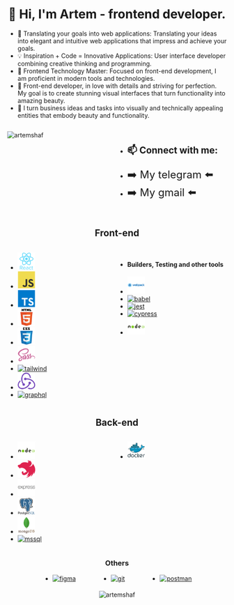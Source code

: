 <h1 align="center"> 👋 Hi, I'm Artem - frontend developer.</h1>
<ul style="display: flex; flex-direction: column; justify-content: flex-start">
  <li>
    🎯 Translating your goals into web applications: Translating your ideas into
    elegant and intuitive web applications that impress and achieve your goals.
  </li>
  <li>
    💡 Inspiration + Code = Innovative Applications: User interface developer
    combining creative thinking and programming.
  </li>
  <li>
    🔨 Frontend Technology Master: Focused on front-end development, I am
    proficient in modern tools and technologies.
  </li>
  <li>
    🎨 Front-end developer, in love with details and striving for perfection. My
    goal is to create stunning visual interfaces that turn functionality into
    amazing beauty.
  </li>
  <li>
    🌈 I turn business ideas and tasks into visually and technically appealing
    entities that embody beauty and functionality.
  </li>
</ul>

<div style="display: grid; grid-template-columns: repeat(2, 1fr)">
  <p>
    <img
      align="left"
      src="https://github-readme-stats.vercel.app/api/top-langs?username=artemshaf&show_icons=true&locale=en&layout=compact"
      alt="artemshaf"
    />
  </p>
  <ul>
    <li><h2 align="left">📫 Connect with me:</h2></li>
      <li><a
        style="font-size: 24px; text-decoration: none"
        href="https://t.me/shafArt"
        >&#10145;&#65039; My telegram &#11013;&#65039;</a
      ></li>
      <li><a
        style="font-size: 24px; text-decoration: none"
        href="mailto:shafarenko.a.work@gmail.com"
        type="gmail"
        >&#10145;&#65039; My gmail &#11013;&#65039;</a
      ></li>
    </p>
  </ul>
</div>

<h2 style="text-align: center">Front-end</h2>
<div style="display: grid; grid-template-columns: repeat(2, 1fr)">
  <ul>
    <li>
      <a href="https://reactjs.org/" target="_blank" rel="noreferrer">
        <img
          src="https://raw.githubusercontent.com/devicons/devicon/master/icons/react/react-original-wordmark.svg"
          alt="react"
          width="40"
          height="40"
        />
      </a>
    </li>
    <li>
      <a
        href="https://developer.mozilla.org/en-US/docs/Web/JavaScript"
        target="_blank"
        rel="noreferrer"
      >
        <img
          src="https://raw.githubusercontent.com/devicons/devicon/master/icons/javascript/javascript-original.svg"
          alt="javascript"
          width="40"
          height="40"
        />
      </a>
    </li>
    <li>
      <a
        href="https://www.typescriptlang.org/"
        target="_blank"
        rel="noreferrer"
      >
        <img
          src="https://raw.githubusercontent.com/devicons/devicon/master/icons/typescript/typescript-original.svg"
          alt="typescript"
          width="40"
          height="40"
        />
      </a>
    </li>
    <li>
      <a href="https://www.w3.org/html/" target="_blank" rel="noreferrer">
        <img
          src="https://raw.githubusercontent.com/devicons/devicon/master/icons/html5/html5-original-wordmark.svg"
          alt="html5"
          width="40"
          height="40"
        />
      </a>
    </li>
    <li>
      <a href="https://www.w3schools.com/css/" target="_blank" rel="noreferrer">
        <img
          src="https://raw.githubusercontent.com/devicons/devicon/master/icons/css3/css3-original-wordmark.svg"
          alt="css3"
          width="40"
          height="40"
        />
      </a>
    </li>
    <li>
      <a href="https://sass-lang.com" target="_blank" rel="noreferrer">
        <img
          src="https://raw.githubusercontent.com/devicons/devicon/master/icons/sass/sass-original.svg"
          alt="sass"
          width="40"
          height="40"
        />
      </a>
    </li>
    <li>
      <a href="https://tailwindcss.com/" target="_blank" rel="noreferrer">
        <img
          src="https://www.vectorlogo.zone/logos/tailwindcss/tailwindcss-icon.svg"
          alt="tailwind"
          width="40"
          height="40"
        />
      </a>
    </li>
    <li>
      <a href="https://redux.js.org" target="_blank" rel="noreferrer">
        <img
          src="https://raw.githubusercontent.com/devicons/devicon/master/icons/redux/redux-original.svg"
          alt="redux"
          width="40"
          height="40"
        />
      </a>
    </li>
    <li>
      <a href="https://graphql.org" target="_blank" rel="noreferrer">
        <img
          src="https://www.vectorlogo.zone/logos/graphql/graphql-icon.svg"
          alt="graphql"
          width="40"
          height="40"
        />
      </a>
    </li>
  </ul>
  <ul>
    <li><h4>Builders, Testing and other tools</h4></li>
    <li>
      <a href="https://webpack.js.org" target="_blank" rel="noreferrer">
        <img
          src="https://raw.githubusercontent.com/devicons/devicon/d00d0969292a6569d45b06d3f350f463a0107b0d/icons/webpack/webpack-original-wordmark.svg"
          alt="webpack"
          width="40"
          height="40"
        />
      </a>
    </li>
    <li>
      <a href="https://babeljs.io/" target="_blank" rel="noreferrer">
        <img
          src="https://www.vectorlogo.zone/logos/babeljs/babeljs-icon.svg"
          alt="babel"
          width="40"
          height="40"
        />
      </a>
    </li>
    <li>
      <a href="https://jestjs.io" target="_blank" rel="noreferrer">
        <img
          src="https://www.vectorlogo.zone/logos/jestjsio/jestjsio-icon.svg"
          alt="jest"
          width="40"
          height="40"
        />
      </a>
    </li>
    <li>
      <a href="https://www.cypress.io" target="_blank" rel="noreferrer">
        <img
          src="https://raw.githubusercontent.com/simple-icons/simple-icons/6e46ec1fc23b60c8fd0d2f2ff46db82e16dbd75f/icons/cypress.svg"
          alt="cypress"
          width="40"
          height="40"
        />
      </a>
    </li>
    <li>
      <a href="https://nodejs.org" target="_blank" rel="noreferrer">
        <img
          src="https://raw.githubusercontent.com/devicons/devicon/master/icons/nodejs/nodejs-original-wordmark.svg"
          alt="nodejs"
          width="40"
          height="40"
        />
      </a>
    </li>
  </ul>
</div>
<h2 style="text-align: center">Back-end</h2>
<div style="display: grid; grid-template-columns: repeat(2, 1fr)">
  <ul>
    <li>
      <a href="https://nodejs.org" target="_blank" rel="noreferrer">
        <img
          src="https://raw.githubusercontent.com/devicons/devicon/master/icons/nodejs/nodejs-original-wordmark.svg"
          alt="nodejs"
          width="40"
          height="40"
        />
      </a>
    </li>
    <li>
      <a href="https://nestjs.com/" target="_blank" rel="noreferrer">
        <img
          src="https://raw.githubusercontent.com/devicons/devicon/master/icons/nestjs/nestjs-plain.svg"
          alt="nestjs"
          width="40"
          height="40"
        />
      </a>
    </li>
    <li>
      <a href="https://expressjs.com" target="_blank" rel="noreferrer">
        <img
          src="https://raw.githubusercontent.com/devicons/devicon/master/icons/express/express-original-wordmark.svg"
          alt="express"
          width="40"
          height="40"
        />
      </a>
    </li>
    <li>
      <a href="https://www.postgresql.org" target="_blank" rel="noreferrer">
        <img
          src="https://raw.githubusercontent.com/devicons/devicon/master/icons/postgresql/postgresql-original-wordmark.svg"
          alt="postgresql"
          width="40"
          height="40"
        />
      </a>
    </li>
    <li>
      <a href="https://www.mongodb.com/" target="_blank" rel="noreferrer">
        <img
          src="https://raw.githubusercontent.com/devicons/devicon/master/icons/mongodb/mongodb-original-wordmark.svg"
          alt="mongodb"
          width="40"
          height="40"
        />
      </a>
    </li>
    <li>
      <a
        href="https://www.microsoft.com/en-us/sql-server"
        target="_blank"
        rel="noreferrer"
      >
        <img
          src="https://www.svgrepo.com/show/303229/microsoft-sql-server-logo.svg"
          alt="mssql"
          width="40"
          height="40"
        />
      </a>
    </li>
  </ul>
  <ul>
    <li>
      <a href="https://www.docker.com/" target="_blank" rel="noreferrer">
        <img
          src="https://raw.githubusercontent.com/devicons/devicon/master/icons/docker/docker-original-wordmark.svg"
          alt="docker"
          width="40"
          height="40"
        />
      </a>
    </li>
  </ul>
</div>

<h3 style="text-align: center">Others</h3>
<ul style="display: flex; align-items: center; justify-content: space-evenly">
  <li>
    <a href="https://www.figma.com/" target="_blank" rel="noreferrer">
      <img
        src="https://www.vectorlogo.zone/logos/figma/figma-icon.svg"
        alt="figma"
        width="40"
        height="40"
      />
    </a>
  </li>
  <li>
    <a href="https://git-scm.com/" target="_blank" rel="noreferrer">
      <img
        src="https://www.vectorlogo.zone/logos/git-scm/git-scm-icon.svg"
        alt="git"
        width="40"
        height="40"
      />
    </a>
  </li>

  <li>
    <a href="https://postman.com" target="_blank" rel="noreferrer">
      <img
        src="https://www.vectorlogo.zone/logos/getpostman/getpostman-icon.svg"
        alt="postman"
        width="40"
        height="40"
      />
    </a>
  </li>
</ul>

<div>

<div style="display: flex; align-items: center; justify-content: center; margin: 20px;">
  <img
  src="https://github-profile-trophy.vercel.app/?username=artemshaf"
  alt="artemshaf"
  />
</div>
